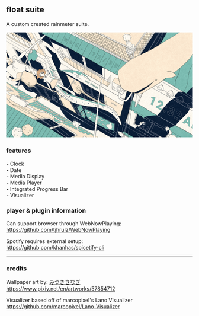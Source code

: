 ## float suite 
A custom created rainmeter suite.

![preview](https://github.com/haretian/float/blob/main/preview.png)

### features
**-** Clock
\
**-** Date
\
**-** Media Display
\
**-** Media Player
\
**-** Integrated Progress Bar
\
**-** Visualizer


### player & plugin information
Can support browser through WebNowPlaying:
\
https://github.com/tjhrulz/WebNowPlaying

Spotify requires external setup:
\
https://github.com/khanhas/spicetify-cli

---

### credits
Wallpaper art by: [みつきさなぎ](https://www.pixiv.net/en/users/3995840)
\
https://www.pixiv.net/en/artworks/57854712

Visualizer based off of marcopixel's Lano Visualizer
\
https://github.com/marcopixel/Lano-Visualizer

